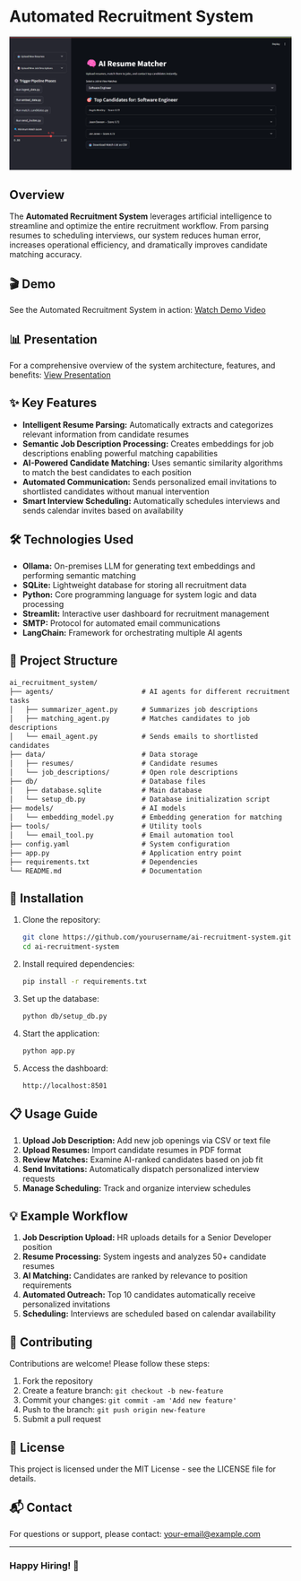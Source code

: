 # Automated Recruitment System

![Recruitment System Banner](data/image.png)

## Overview

The **Automated Recruitment System** leverages artificial intelligence to streamline and optimize the entire recruitment workflow. From parsing resumes to scheduling interviews, our system reduces human error, increases operational efficiency, and dramatically improves candidate matching accuracy.

## 🎬 Demo

See the Automated Recruitment System in action:
[Watch Demo Video](https://www.youtube.com/watch?v=YPTta5zi6nM)

## 📊 Presentation

For a comprehensive overview of the system architecture, features, and benefits:
[View Presentation](https://docs.google.com/presentation/d/14YcSTTayUYbQEn-j36TBZ2xKBY4WxfpS/edit)

## ✨ Key Features

- **Intelligent Resume Parsing:** Automatically extracts and categorizes relevant information from candidate resumes
- **Semantic Job Description Processing:** Creates embeddings for job descriptions enabling powerful matching capabilities
- **AI-Powered Candidate Matching:** Uses semantic similarity algorithms to match the best candidates to each position
- **Automated Communication:** Sends personalized email invitations to shortlisted candidates without manual intervention
- **Smart Interview Scheduling:** Automatically schedules interviews and sends calendar invites based on availability

## 🛠️ Technologies Used

- **Ollama:** On-premises LLM for generating text embeddings and performing semantic matching
- **SQLite:** Lightweight database for storing all recruitment data
- **Python:** Core programming language for system logic and data processing
- **Streamlit:** Interactive user dashboard for recruitment management
- **SMTP:** Protocol for automated email communications
- **LangChain:** Framework for orchestrating multiple AI agents

## 📁 Project Structure

```
ai_recruitment_system/
├── agents/                      # AI agents for different recruitment tasks
│   ├── summarizer_agent.py      # Summarizes job descriptions
│   ├── matching_agent.py        # Matches candidates to job descriptions
│   └── email_agent.py           # Sends emails to shortlisted candidates
├── data/                        # Data storage
│   ├── resumes/                 # Candidate resumes
│   └── job_descriptions/        # Open role descriptions
├── db/                          # Database files
│   ├── database.sqlite          # Main database
│   └── setup_db.py              # Database initialization script
├── models/                      # AI models
│   └── embedding_model.py       # Embedding generation for matching
├── tools/                       # Utility tools
│   └── email_tool.py            # Email automation tool
├── config.yaml                  # System configuration
├── app.py                       # Application entry point
├── requirements.txt             # Dependencies
└── README.md                    # Documentation
```

## 🚀 Installation

1. Clone the repository:
   ```bash
   git clone https://github.com/yourusername/ai-recruitment-system.git
   cd ai-recruitment-system
   ```

2. Install required dependencies:
   ```bash
   pip install -r requirements.txt
   ```

3. Set up the database:
   ```bash
   python db/setup_db.py
   ```

4. Start the application:
   ```bash
   python app.py
   ```

5. Access the dashboard:
   ```
   http://localhost:8501
   ```

## 📋 Usage Guide

1. **Upload Job Description:** Add new job openings via CSV or text file
2. **Upload Resumes:** Import candidate resumes in PDF format
3. **Review Matches:** Examine AI-ranked candidates based on job fit
4. **Send Invitations:** Automatically dispatch personalized interview requests
5. **Manage Scheduling:** Track and organize interview schedules

## 💡 Example Workflow

1. **Job Description Upload:** HR uploads details for a Senior Developer position
2. **Resume Processing:** System ingests and analyzes 50+ candidate resumes
3. **AI Matching:** Candidates are ranked by relevance to position requirements
4. **Automated Outreach:** Top 10 candidates automatically receive personalized invitations
5. **Scheduling:** Interviews are scheduled based on calendar availability

## 🤝 Contributing

Contributions are welcome! Please follow these steps:

1. Fork the repository
2. Create a feature branch: `git checkout -b new-feature`
3. Commit your changes: `git commit -am 'Add new feature'`
4. Push to the branch: `git push origin new-feature`
5. Submit a pull request

## 📜 License

This project is licensed under the MIT License - see the LICENSE file for details.

## 📬 Contact

For questions or support, please contact: your-email@example.com

---

### Happy Hiring! 🚀
